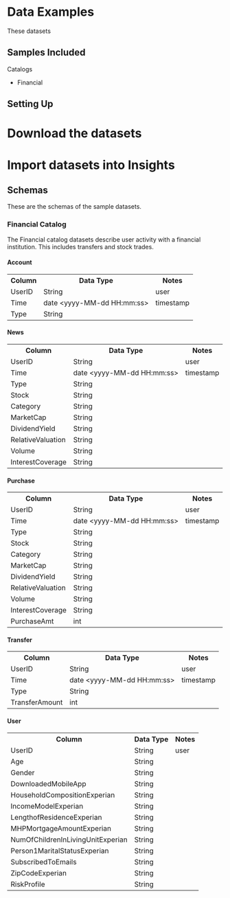 Data Examples
=============

These datasets 

Samples Included
----------------

Catalogs

- Financial

Setting Up
----------

# Download the datasets
# Import datasets into Insights

Schemas
-------

These are the schemas of the sample datasets.

### Financial Catalog

The Financial catalog datasets describe user activity with a financial institution. This includes transfers and stock trades. 

#### Account

<table>
    <tr>
        <th>Column</th>
        <th>Data Type</th>
        <th>Notes</th>
    </tr>
    <tr>
        <td>UserID</td>
        <td>String</td>
        <td>user</td>
    </tr>
    <tr>
        <td>Time</td>
        <td>date &lt;yyyy-MM-dd HH:mm:ss></td>
        <td>timestamp</td>
    </tr>
    <tr>
        <td>Type</td>
        <td>String</td>
        <td></td>
    </tr>
</table>

#### News

<table>
    <tr>
        <th>Column</th>
        <th>Data Type</th>
        <th>Notes</th>
    </tr>
    <tr>
        <td>UserID</td>
        <td>String</td>
        <td>user</td>
    </tr>
    <tr>
        <td>Time</td>
        <td>date &lt;yyyy-MM-dd HH:mm:ss></td>
        <td>timestamp</td>
    </tr>
    <tr>
        <td>Type</td>
        <td>String</td>
        <td></td>
    </tr>
    <tr>
        <td>Stock</td>
        <td>String</td>
        <td></td>
    </tr>
    <tr>
        <td>Category</td>
        <td>String</td>
        <td></td>
    </tr>
    <tr>
        <td>MarketCap</td>
        <td>String</td>
        <td></td>
    </tr>
    <tr>
        <td>DividendYield</td>
        <td>String</td>
        <td></td>
    </tr>
    <tr>
        <td>RelativeValuation</td>
        <td>String</td>
        <td></td>
    </tr>
    <tr>
        <td>Volume</td>
        <td>String</td>
        <td></td>
    </tr>
    <tr>
        <td>InterestCoverage</td>
        <td>String</td>
        <td></td>
    </tr>
</table>

#### Purchase

<table>
    <tr>
        <th>Column</th>
        <th>Data Type</th>
        <th>Notes</th>
    </tr>
    <tr>
        <td>UserID</td>
        <td>String</td>
        <td>user</td>
    </tr>
    <tr>
        <td>Time</td>
        <td>date &lt;yyyy-MM-dd HH:mm:ss></td>
        <td>timestamp</td>
    </tr>
    <tr>
        <td>Type</td>
        <td>String</td>
        <td></td>
    </tr>
    <tr>
        <td>Stock</td>
        <td>String</td>
        <td></td>
    </tr>
    <tr>
        <td>Category</td>
        <td>String</td>
        <td></td>
    </tr>
    <tr>
        <td>MarketCap</td>
        <td>String</td>
        <td></td>
    </tr>
    <tr>
        <td>DividendYield</td>
        <td>String</td>
        <td></td>
    </tr>
    <tr>
        <td>RelativeValuation</td>
        <td>String</td>
        <td></td>
    </tr>
    <tr>
        <td>Volume</td>
        <td>String</td>
        <td></td>
    </tr>
    <tr>
        <td>InterestCoverage</td>
        <td>String</td>
        <td></td>
    </tr>
    <tr>
        <td>PurchaseAmt</td>
        <td>int</td>
        <td></td>
    </tr>
</table>

#### Transfer

<table>
    <tr>
        <th>Column</th>
        <th>Data Type</th>
        <th>Notes</th>
    </tr>
    <tr>
        <td>UserID</td>
        <td>String</td>
        <td>user</td>
    </tr>
    <tr>
        <td>Time</td>
        <td>date &lt;yyyy-MM-dd HH:mm:ss></td>
        <td>timestamp</td>
    </tr>
    <tr>
        <td>Type</td>
        <td>String</td>
        <td></td>
    </tr>
    <tr>
        <td>TransferAmount</td>
        <td>int</td>
        <td></td>
    </tr>
</table>

#### User

<table>
    <tr>
        <th>Column</th>
        <th>Data Type</th>
        <th>Notes</th>
    </tr>
    <tr>
        <td>UserID</td>
        <td>String</td>
        <td>user</td>
    </tr>
    <tr>
        <td>Age</td>
        <td>String</td>
        <td></td>
    </tr>
    <tr>
        <td>Gender</td>
        <td>String</td>
        <td></td>
    </tr>
    <tr>
        <td>DownloadedMobileApp</td>
        <td>String</td>
        <td></td>
    </tr>
    <tr>
        <td>HouseholdCompositionExperian</td>
        <td>String</td>
        <td></td>
    </tr>
    <tr>
        <td>IncomeModelExperian</td>
        <td>String</td>
        <td></td>
    </tr>
    <tr>
        <td>LengthofResidenceExperian</td>
        <td>String</td>
        <td></td>
    </tr>
    <tr>
        <td>MHPMortgageAmountExperian</td>
        <td>String</td>
        <td></td>
    </tr>
    <tr>
        <td>NumOfChildrenInLivingUnitExperian</td>
        <td>String</td>
        <td></td>
    </tr>
    <tr>
        <td>Person1MaritalStatusExperian</td>
        <td>String</td>
        <td></td>
    </tr>
    <tr>
        <td>SubscribedToEmails</td>
        <td>String</td>
        <td></td>
    </tr>
    <tr>
        <td>ZipCodeExperian</td>
        <td>String</td>
        <td></td>
    </tr>
    <tr>
        <td>RiskProfile</td>
        <td>String</td>
        <td></td>
    </tr>
</table>

